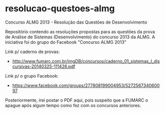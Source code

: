 resolucao-questoes-almg
=======================

Concurso ALMG 2013 - Resolução das Questões de Desenvolvimento

Repositório contendo as resoluções propostas para as questões da prova de Análise de Sistemas (Desenvolvimento) do concurso 2013 da ALMG. A iniciativa foi do grupo do Facebook "Concurso ALMG 2013"

Link p/ caderno de provas:

- http://www.fumarc.com.br/imgDB/concursos/caderno_01_sistemas_I_discursivas-20140325-111426.pdf

Link p/ o grupo Facebook:

- https://www.facebook.com/groups/277808199004953/527256734060097

Posteriormente, irei postar o PDF aqui, pois suspeito que a FUMARC o apague após algum tempo como fez com os concursos anteriores.
